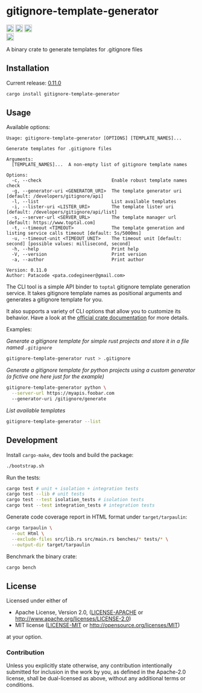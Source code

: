 # gitignore-template-generator

[<img alt="github" src="https://img.shields.io/badge/github-black?style=for-the-badge&labelColor=555555&logo=github" height="20">](https://github.com/Patacode/gitignore-template-generator)
[<img alt="crates.io" src="https://img.shields.io/crates/v/gitignore-template-generator?logoColor=E3A835&style=for-the-badge&color=9c7325&logo=rust" height="20">](https://crates.io/crates/gitignore-template-generator)
[<img alt="crates.io" src="https://img.shields.io/crates/d/gitignore-template-generator?logoColor=E3A835&style=for-the-badge&color=152673" height="20">](https://crates.io/crates/gitignore-template-generator)
<br/>
[<img alt="documentation" src="https://img.shields.io/badge/Documentation-blue?style=for-the-badge&logo=rust" height="20">](https://docs.rs/gitignore-template-generator/0.11.0/gitignore_template_generator)

A binary crate to generate templates for .gitignore files

## Installation

Current release: [0.11.0](CHANGELOG.md#0.11.0)

```bash
cargo install gitignore-template-generator
```

## Usage

Available options:

```
Usage: gitignore-template-generator [OPTIONS] [TEMPLATE_NAMES]...

Generate templates for .gitignore files

Arguments:
  [TEMPLATE_NAMES]...  A non-empty list of gitignore template names

Options:
  -c, --check                          Enable robust template names check
  -g, --generator-uri <GENERATOR_URI>  The template generator uri [default: /developers/gitignore/api]
  -l, --list                           List available templates
  -i, --lister-uri <LISTER_URI>        The template lister uri [default: /developers/gitignore/api/list]
  -s, --server-url <SERVER_URL>        The template manager url [default: https://www.toptal.com]
  -t, --timeout <TIMEOUT>              The template generation and listing service calls timeout [default: 5s/5000ms]
  -u, --timeout-unit <TIMEOUT_UNIT>    The timeout unit [default: second] [possible values: millisecond, second]
  -h, --help                           Print help
  -V, --version                        Print version
  -a, --author                         Print author

Version: 0.11.0
Author: Patacode <pata.codegineer@gmail.com>
```

The CLI tool is a simple API binder to `toptal` gitignore template generation
service. It takes gitignore template names as positional arguments and
generates a gitignore template for you.

It also supports a variety of CLI options that allow you to customize its
behavior. Have a look at the [official crate documentation](https://docs.rs/gitignore-template-generator/0.11.0/gitignore_template_generator)
for more details.

Examples:

*Generate a gitignore template for simple rust projects and store it in a file
named `.gitignore`*

```bash
gitignore-template-generator rust > .gitignore
```

*Generate a gitignore template for python projects using a custom
generator (a fictive one here just for the example)*

```bash
gitignore-template-generator python \
  --server-url https://myapis.foobar.com
  --generator-uri /gitignore/generate
```

*List available templates*

```bash
gitignore-template-generator --list
```

## Development

Install `cargo-make`, dev tools and build the package:

```bash
./bootstrap.sh
```

Run the tests:

```bash
cargo test # unit + isolation + integration tests
cargo test --lib # unit tests
cargo test --test isolation_tests # isolation tests
cargo test --test integration_tests # integration tests
```

Generate code coverage report in HTML format under `target/tarpaulin`:

```bash
cargo tarpaulin \
  --out Html \
  --exclude-files src/lib.rs src/main.rs benches/* tests/* \
  --output-dir target/tarpaulin
```

Benchmark the binary crate:

```bash
cargo bench
```

## License

Licensed under either of

* Apache License, Version 2.0, ([LICENSE-APACHE](LICENSE-APACHE) or <http://www.apache.org/licenses/LICENSE-2.0>)
* MIT license ([LICENSE-MIT](LICENSE-MIT) or <http://opensource.org/licenses/MIT>)

at your option.

### Contribution

Unless you explicitly state otherwise, any contribution intentionally
submitted for inclusion in the work by you, as defined in the Apache-2.0
license, shall be dual-licensed as above, without any additional terms or
conditions.
